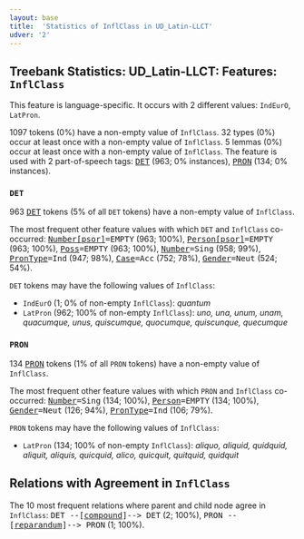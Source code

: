 ```yaml
---
layout: base
title:  'Statistics of InflClass in UD_Latin-LLCT'
udver: '2'
---
```


## Treebank Statistics: UD_Latin-LLCT: Features: `InflClass`

This feature is language-specific.
It occurs with 2 different values: `IndEurO`, `LatPron`.

1097 tokens (0%) have a non-empty value of `InflClass`.
32 types (0%) occur at least once with a non-empty value of `InflClass`.
5 lemmas (0%) occur at least once with a non-empty value of `InflClass`.
The feature is used with 2 part-of-speech tags: <tt><a href="la_llct-pos-DET.html">DET</a></tt> (963; 0% instances), <tt><a href="la_llct-pos-PRON.html">PRON</a></tt> (134; 0% instances).

### `DET`

963 <tt><a href="la_llct-pos-DET.html">DET</a></tt> tokens (5% of all `DET` tokens) have a non-empty value of `InflClass`.

The most frequent other feature values with which `DET` and `InflClass` co-occurred: <tt><a href="la_llct-feat-Number-psor.html">Number[psor]</a></tt><tt>=EMPTY</tt> (963; 100%), <tt><a href="la_llct-feat-Person-psor.html">Person[psor]</a></tt><tt>=EMPTY</tt> (963; 100%), <tt><a href="la_llct-feat-Poss.html">Poss</a></tt><tt>=EMPTY</tt> (963; 100%), <tt><a href="la_llct-feat-Number.html">Number</a></tt><tt>=Sing</tt> (958; 99%), <tt><a href="la_llct-feat-PronType.html">PronType</a></tt><tt>=Ind</tt> (947; 98%), <tt><a href="la_llct-feat-Case.html">Case</a></tt><tt>=Acc</tt> (752; 78%), <tt><a href="la_llct-feat-Gender.html">Gender</a></tt><tt>=Neut</tt> (524; 54%).

`DET` tokens may have the following values of `InflClass`:

* `IndEurO` (1; 0% of non-empty `InflClass`): <em>quantum</em>
* `LatPron` (962; 100% of non-empty `InflClass`): <em>uno, una, unum, unam, quacumque, unus, quiscumque, quocumque, quiscunque, quecumque</em>

### `PRON`

134 <tt><a href="la_llct-pos-PRON.html">PRON</a></tt> tokens (1% of all `PRON` tokens) have a non-empty value of `InflClass`.

The most frequent other feature values with which `PRON` and `InflClass` co-occurred: <tt><a href="la_llct-feat-Number.html">Number</a></tt><tt>=Sing</tt> (134; 100%), <tt><a href="la_llct-feat-Person.html">Person</a></tt><tt>=EMPTY</tt> (134; 100%), <tt><a href="la_llct-feat-Gender.html">Gender</a></tt><tt>=Neut</tt> (126; 94%), <tt><a href="la_llct-feat-PronType.html">PronType</a></tt><tt>=Ind</tt> (106; 79%).

`PRON` tokens may have the following values of `InflClass`:

* `LatPron` (134; 100% of non-empty `InflClass`): <em>aliquo, aliquid, quidquid, aliquit, aliquis, quicquid, alico, quicquit, quitquid, quidquit</em>

## Relations with Agreement in `InflClass`

The 10 most frequent relations where parent and child node agree in `InflClass`:
<tt>DET --[<tt><a href="la_llct-dep-compound.html">compound</a></tt>]--> DET</tt> (2; 100%),
<tt>PRON --[<tt><a href="la_llct-dep-reparandum.html">reparandum</a></tt>]--> PRON</tt> (1; 100%).

